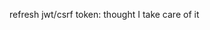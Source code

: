 
<!-- :::::::::::::::::::::::::::::::::::::::: -->
refresh jwt/csrf token: thought I take care of it
<!-- :::::::::::::::::::::::::::::::::::::::: -->
